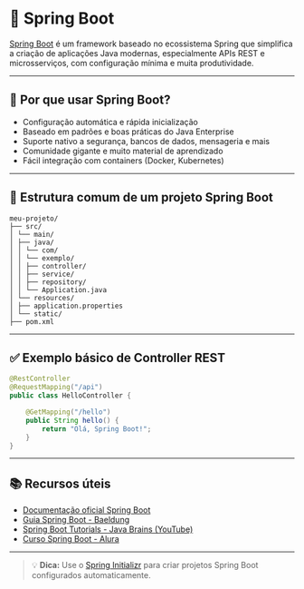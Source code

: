 # 🌱 Spring Boot

[Spring Boot](https://spring.io/projects/spring-boot) é um framework baseado no ecossistema Spring que simplifica a criação de aplicações Java modernas, especialmente APIs REST e microsserviços, com configuração mínima e muita produtividade.

---

## 📌 Por que usar Spring Boot?

- Configuração automática e rápida inicialização
- Baseado em padrões e boas práticas do Java Enterprise
- Suporte nativo a segurança, bancos de dados, mensageria e mais
- Comunidade gigante e muito material de aprendizado
- Fácil integração com containers (Docker, Kubernetes)

---

## 🧱 Estrutura comum de um projeto Spring Boot

```
meu-projeto/
├── src/
│ └── main/
│ ├── java/
│ │ └── com/
│ │ └── exemplo/
│ │ ├── controller/
│ │ ├── service/
│ │ ├── repository/
│ │ └── Application.java
│ └── resources/
│ ├── application.properties
│ └── static/
├── pom.xml
```

---

## ✅ Exemplo básico de Controller REST

```java
@RestController
@RequestMapping("/api")
public class HelloController {

    @GetMapping("/hello")
    public String hello() {
        return "Olá, Spring Boot!";
    }
}
```
---

## 📚 Recursos úteis

- [Documentação oficial Spring Boot](https://spring.io/projects/spring-boot)
- [Guia Spring Boot - Baeldung](https://www.baeldung.com/spring-boot)
- [Spring Boot Tutorials - Java Brains (YouTube)](https://www.youtube.com/playlist?list=PLqq-6Pq4lTTanfgsbnFzfWUhhAz3tIezU)
- [Curso Spring Boot - Alura](https://www.alura.com.br/curso-online-spring-boot)

---

> 💡 **Dica:** Use o [Spring Initializr](https://start.spring.io/) para criar projetos Spring Boot configurados automaticamente.
